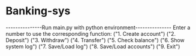 # Banking-sys
---------------Run main.py with python environment---------------
Enter a number to use the corresponding function:
("1. Create account")
("2. Deposit")
("3. Withdraw")
("4. Transfer")
("5. Check balance")
("6. Show system log")
("7. Save/Load log")
("8. Save/Load accounts")
("9. Exit")
